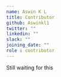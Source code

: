 ```yaml
---
name: Aswin K L
title: Contributor
github: Aswinkl1
twitter: ""
linkedin: ""
slack: ""
joining_date: ""
role : contributor
---
```


Still waiting for this

